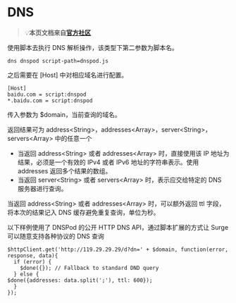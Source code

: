 # DNS

> 💡**本页文档来自**[**官方社区**](https://community.nssurge.com/d/33-scripting)

使用脚本去执行 DNS 解析操作，该类型下第二参数为脚本名。

    dns dnspod script-path=dnspod.js

之后需要在 \[Host\] 中对相应域名进行配置。

    [Host]
    baidu.com = script:dnspod
    *.baidu.com = script:dnspod

传入参数为 $domain，当前查询的域名。

返回结果可为 address\<String>，addresses\<Array>，server\<String>，servers\<Array> 中的任意一个

* 当返回 address\<String> 或者 addresses\<Array> 时，直接使用该 IP 地址为结果，必须是一个有效的 IPv4 或者 IPv6 地址的字符串表示。使用 addresses 返回多个结果的数组。
* 当返回 server\<String> 或者 servers\<Array> 时，表示应交给特定的 DNS 服务器进行查询。

当返回 address\<String> 或者 addresses\<Array> 时，可以额外返回 ttl 字段，将本次的结果记入 DNS 缓存避免重复查询，单位为秒。

以下样例使用了 DNSPod 的公开 HTTP DNS API，通过脚本扩展的方式让 Surge 可以随意支持各种协议的 DNS 查询

    $httpClient.get('http://119.29.29.29/d?dn=' + $domain, function(error, response, data){
      if (error) {
        $done({}); // Fallback to standard DND query
      } else {
    $done({addresses: data.split(';'), ttl: 600});
      }
    });

